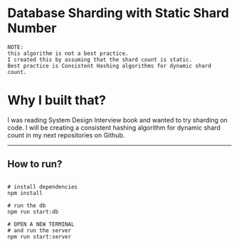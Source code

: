# Database Sharding with Static Shard Number

```shell
NOTE:
this algorithm is not a best practice.
I created this by assuming that the shard count is static.
Best practice is Consistent Hashing algorithms for dynamic shard count.
```

# Why I built that?
I was reading System Design Interview book and wanted to try sharding on code.
I will be creating a consistent hashing algorithm for dynamic shard count in my next repositories on Github.

---

## How to run?
```shell

# install dependencies
npm install

# run the db
npm run start:db

# OPEN A NEW TERMINAL
# and run the server
npm run start:server
```
